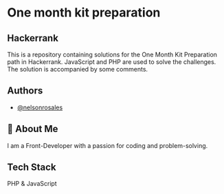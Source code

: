 
# One month kit preparation
## Hackerrank 

This is a repository containing solutions for the One Month Kit Preparation path in Hackerrank. 
JavaScript and PHP are used to solve the challenges. The solution is accompanied by some comments. 


## Authors

- [@nelsonrosales](https://github.com/nelson2411)


## 🚀 About Me
I am a Front-Developer with a passion for coding and problem-solving. 
## Tech Stack

PHP & JavaScript